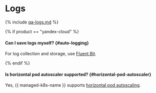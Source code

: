# Logs

{% include [qa-logs.md](../../_includes/qa-logs.md) %}

{% if product == "yandex-cloud" %}

#### Can I save logs myself? {#auto-logging}

For log collection and storage, use [Fluent Bit](../tutorials/fluent-bit-logging.md).

{% endif %}

#### Is horizontal pod autoscaler supported? {#horizontal-pod-autoscaler}

Yes, {{ managed-k8s-name }} supports [horizontal pod autoscaling](../concepts/autoscale.md#hpa).